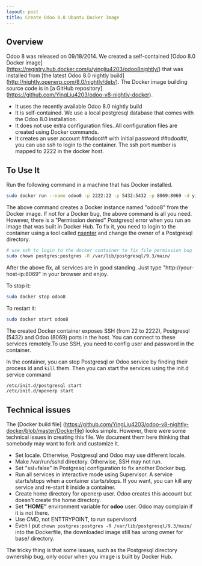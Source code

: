 ```yaml
---
layout: post
title: Create Odoo 8.0 Ubuntu Docker Image 
---
```


## Overview
Odoo 8 was released on 09/18/2014. We created a self-contained 
[Odoo 8.0 Docker image]
(https://registry.hub.docker.com/u/yingliu4203/odoo8nightly/) that 
was installed from [the latest Odoo 8.0 nightly build] 
(http://nightly.openerp.com/8.0/nightly/deb/). 
The Docker image building source code is in [a GitHub repository]
(https://github.com/YingLiu4203/odoo-v8-nightly-docker). 

* It uses the recently available Odoo 8.0 nightly build
* It is self-contained. We use a local postgresql database that 
comes with the Odoo 8.0 installation.
* It does not use extra configuration files. All configuration files 
are created using Docker commands.
* It creates an user account ##odoo## with initial password ##odoo##, 
you can use ssh to login to the container. The ssh port number is mapped
to 2222 in the docker host. 

## To Use It

Run the following command in a machine that has Docker installed. 

```bash
sudo docker run --name odoo8 -p 2222:22 -p 5432:5432 -p 8069:8069 -d yingliu4203/odoo8nightly
```

The above command creates a Docker instance named "odoo8" from the 
Docker image.  If not for a Docker bug, the above command is all you need. 
However, there is a "Permission denied" Postgresql error when 
you run an image that was built in Docker Hub. To fix it, 
you need to login to the container using a tool called
[nsenter](https://github.com/jpetazzo/nsenter) and change 
the owner of a Postgresql directory.

```bash
# use ssh to login to the docker container to fix file permission bug 
sudo chown postgres:postgres -R /var/lib/postgresql/9.3/main/
```

After the above fix, all services are in good standing. Just type 
"http://your-host-ip:8069" in your browser and enjoy. 

To stop it:

```bash
sudo docker stop odoo8
```

To restart it:

```bash
sudo docker start odoo8
```

The created Docker container exposes SSH (from 22 to 2222), 
Postgresql (5432) and Odoo (8069) ports in the host. 
You can connect to these services remotely.To use SSH, 
you need to config user and password in the container.
 
In the container, you can stop Postgresql or Odoo service
by finding their process id and `kill`  them.
Then you can start the services using the init.d service command

```bash
/etc/init.d/postgresql start
/etc/init.d/openerp start
```

## Technical issues 

The [Docker build file] 
(https://github.com/YingLiu4203/odoo-v8-nightly-docker/blob/master/Dockerfile)
looks simple. However, there were some technical issues in creating
this file. We document them here thinking that somebody may want
to fork and customize it.  

* Set locale. Otherwise, Postgresql and Odoo may use different locale.
* Make /var/run/sshd directory. Otherwise, SSH may not run.
* Set "ssl=false" in Postgresql configuration to fix another Docker bug.  
* Run all services in interactive mode using Supervisor. 
A service starts/stops when a container starts/stops. If you want,
you can kill any service and re-start it inside a container.
* Create home directory for openerp user. Odoo creates this 
account but doesn't create the home directory. 
* Set **"HOME"** environment variable for **odoo** user. Odoo may
complain if it is not there. 
* Use CMD, not ENTTRYPOINT, to run supervisord
* Even I put `chown postgres:postgres -R /var/lib/postgresql/9.3/main/`
into the Dockerfile, the downloaded image still has wrong owner for 
base/ directory. 

The tricky thing is that some issues, such as the Postgresql directory
ownership bug, only occur when you image is built by Docker Hub. 
 